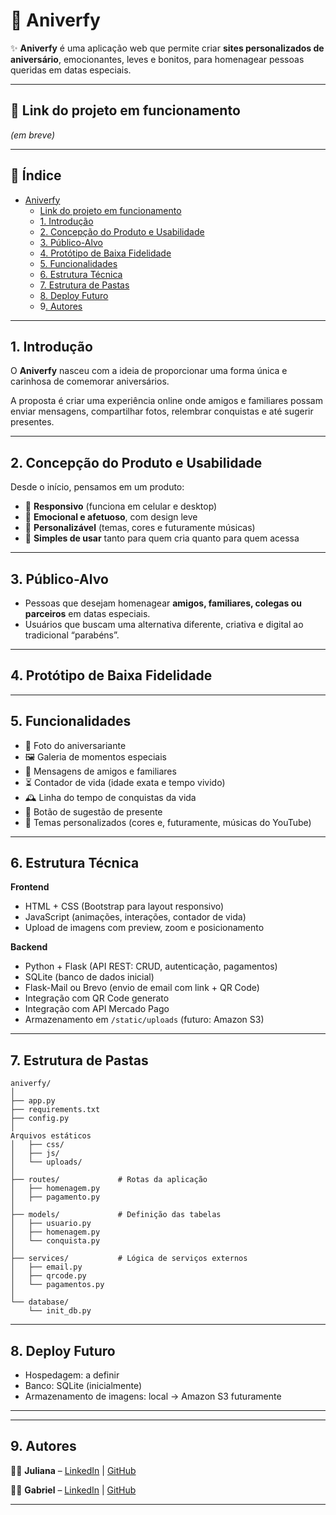 # 🎂 Aniverfy

✨ **Aniverfy** é uma aplicação web que permite criar **sites personalizados de aniversário**, emocionantes, leves e bonitos, para homenagear pessoas queridas em datas especiais.

---

## 🔗 Link do projeto em funcionamento

*(em breve)*

---

## 📑 Índice

- [Aniverfy](https://www.notion.so/Readme-2743524b5bb18010b263e0c04c38130b?pvs=21)
    - [Link do projeto em funcionamento](https://www.notion.so/Readme-2743524b5bb18010b263e0c04c38130b?pvs=21)
    - [1. Introdução](https://www.notion.so/Readme-2743524b5bb18010b263e0c04c38130b?pvs=21)
    - [2. Concepção do Produto e Usabilidade](https://www.notion.so/Readme-2743524b5bb18010b263e0c04c38130b?pvs=21)
    - [3. Público-Alvo](https://www.notion.so/Readme-2743524b5bb18010b263e0c04c38130b?pvs=21)
    - [4. Protótipo de Baixa Fidelidade](https://www.notion.so/Readme-2743524b5bb18010b263e0c04c38130b?pvs=21)
    - [5. Funcionalidades](https://www.notion.so/Readme-2743524b5bb18010b263e0c04c38130b?pvs=21)
    - [6. Estrutura Técnica](https://www.notion.so/Readme-2743524b5bb18010b263e0c04c38130b?pvs=21)
    - [7. Estrutura de Pastas](https://www.notion.so/Readme-2743524b5bb18010b263e0c04c38130b?pvs=21)
    - [8. Deploy Futuro](https://www.notion.so/Readme-2743524b5bb18010b263e0c04c38130b?pvs=21)
    - 9[. Autores](https://www.notion.so/Readme-2743524b5bb18010b263e0c04c38130b?pvs=21)

---

## 1. Introdução

O **Aniverfy** nasceu com a ideia de proporcionar uma forma única e carinhosa de comemorar aniversários.

A proposta é criar uma experiência online onde amigos e familiares possam enviar mensagens, compartilhar fotos, relembrar conquistas e até sugerir presentes.

---

## 2. Concepção do Produto e Usabilidade

Desde o início, pensamos em um produto:

- 📱 **Responsivo** (funciona em celular e desktop)
- 💖 **Emocional e afetuoso**, com design leve
- 🎨 **Personalizável** (temas, cores e futuramente músicas)
- 🚀 **Simples de usar** tanto para quem cria quanto para quem acessa

---

## 3. Público-Alvo

- Pessoas que desejam homenagear **amigos, familiares, colegas ou parceiros** em datas especiais.
- Usuários que buscam uma alternativa diferente, criativa e digital ao tradicional “parabéns”.

---

## 4. Protótipo de Baixa Fidelidade

---

## 5. Funcionalidades

- 📸 Foto do aniversariante
- 🖼️ Galeria de momentos especiais
- 💌 Mensagens de amigos e familiares
- ⏳ Contador de vida (idade exata e tempo vivido)
- 🕰️ Linha do tempo de conquistas da vida
- 🎁 Botão de sugestão de presente
- 🎨 Temas personalizados (cores e, futuramente, músicas do YouTube)

---

## 6. Estrutura Técnica

**Frontend**

- HTML + CSS (Bootstrap para layout responsivo)
- JavaScript (animações, interações, contador de vida)
- Upload de imagens com preview, zoom e posicionamento

**Backend**

- Python + Flask (API REST: CRUD, autenticação, pagamentos)
- SQLite (banco de dados inicial)
- Flask-Mail ou Brevo (envio de email com link + QR Code)
- Integração com QR Code generato
- Integração com API Mercado Pago
- Armazenamento em `/static/uploads` (futuro: Amazon S3)

---

## 7. Estrutura de Pastas

```
aniverfy/
│
├── app.py
├── requirements.txt
├── config.py
│
Arquivos estáticos
│   ├── css/
│   ├── js/
│   └── uploads/
│
├── routes/             # Rotas da aplicação
│   ├── homenagem.py
│   ├── pagamento.py
│
├── models/             # Definição das tabelas
│   ├── usuario.py
│   ├── homenagem.py
│   └── conquista.py
│
├── services/           # Lógica de serviços externos
│   ├── email.py
│   ├── qrcode.py
│   └── pagamentos.py
│
└── database/
    └── init_db.py

```

---

## 8. Deploy Futuro

- Hospedagem: a definir
- Banco: SQLite (inicialmente)
- Armazenamento de imagens: local → Amazon S3 futuramente

---

---

## 9. Autores

👩‍💻 **Juliana** – [LinkedIn](https://www.linkedin.com/in/julianareisfernandes/) | [GitHub](https://github.com/Juhreisf)

👨‍💻 **Gabriel** – [LinkedIn](https://www.linkedin.com/in/gabriel-vieira-4bbb01362/) | [GitHub](https://github.com/gabrielcnt)

---
